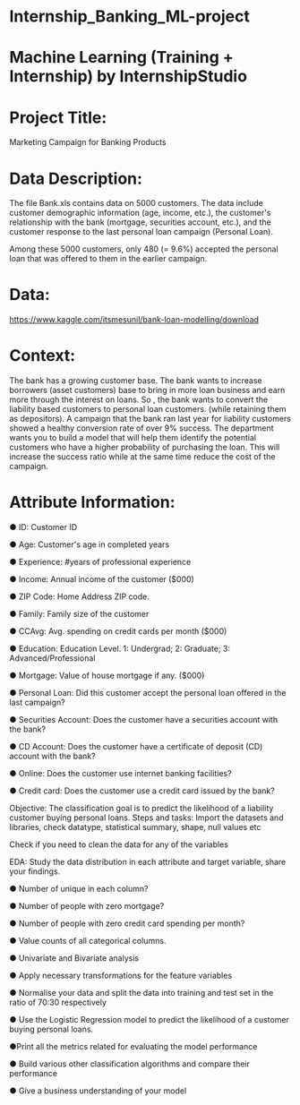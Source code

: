 # Internship_Banking_ML-project
# Machine Learning (Training + Internship) by InternshipStudio
# Project Title:
Marketing Campaign for Banking Products
# Data Description:
The file Bank.xls contains data on 5000 customers. The data include customer demographic information (age, income, etc.), the customer's relationship with the bank (mortgage, securities account, etc.), and the customer response to the last personal loan campaign (Personal Loan).

Among these 5000 customers, only 480 (= 9.6%) accepted the personal loan that was offered to them in the earlier campaign.

# Data:
https://www.kaggle.com/itsmesunil/bank-loan-modelling/download
# Context:
The bank has a growing customer base. The bank wants to increase borrowers (asset customers) base to bring in more loan business and earn more through the interest on loans. So , the bank wants to convert the liability based customers to personal loan customers. (while retaining them as depositors). A campaign that the bank ran last year for liability customers showed a healthy conversion rate of over 9% success. The department wants you to build a model that will help them identify the potential customers who have a higher probability of purchasing the loan. This will increase the success ratio while at the same time reduce the cost of the campaign.

# Attribute Information:
● ID: Customer ID

● Age: Customer's age in completed years

● Experience: #years of professional experience

● Income: Annual income of the customer ($000)

● ZIP Code: Home Address ZIP code.

● Family: Family size of the customer

● CCAvg: Avg. spending on credit cards per month ($000)

● Education: Education Level. 1: Undergrad; 2: Graduate; 3: Advanced/Professional

● Mortgage: Value of house mortgage if any. ($000)

● Personal Loan: Did this customer accept the personal loan offered in the last campaign?

● Securities Account: Does the customer have a securities account with the bank?

● CD Account: Does the customer have a certificate of deposit (CD) account with the bank?

● Online: Does the customer use internet banking facilities?

● Credit card: Does the customer use a credit card issued by the bank?

Objective:
The classification goal is to predict the likelihood of a liability customer buying personal loans.
Steps and tasks:
Import the datasets and libraries, check datatype, statistical summary, shape, null values etc

Check if you need to clean the data for any of the variables

EDA: Study the data distribution in each attribute and target variable, share your findings.

● Number of unique in each column?

● Number of people with zero mortgage?

● Number of people with zero credit card spending per month?

● Value counts of all categorical columns.

● Univariate and Bivariate analysis

● Apply necessary transformations for the feature variables

● Normalise your data and split the data into training and test set in the ratio of 70:30 respectively

● Use the Logistic Regression model to predict the likelihood of a customer buying personal loans.

●Print all the metrics related for evaluating the model performance

● Build various other classification algorithms and compare their performance

● Give a business understanding of your model
